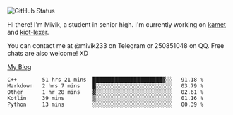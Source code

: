 ![GitHub Status](https://github-readme-stats.vercel.app/api?show_icons=true&username=Mivik)

Hi there! I'm Mivik, a student in senior high. I'm currently working on [kamet](https://github.com/Mivik/kamet) and [kiot-lexer](https://github.com/KiotLand/kiot-lexer).

You can contact me at @mivik233 on Telegram or 250851048 on QQ. Free chats are also welcome! XD

[My Blog](https://mivik.gitee.io)

<!--START_SECTION:waka-->
```text
C++        51 hrs 21 mins  ██████████████████████▓░░   91.18 % 
Markdown   2 hrs 7 mins    █░░░░░░░░░░░░░░░░░░░░░░░░   03.79 % 
Other      1 hr 28 mins    ▓░░░░░░░░░░░░░░░░░░░░░░░░   02.61 % 
Kotlin     39 mins         ▒░░░░░░░░░░░░░░░░░░░░░░░░   01.16 % 
Python     13 mins         ░░░░░░░░░░░░░░░░░░░░░░░░░   00.39 % 
```
<!--END_SECTION:waka-->
